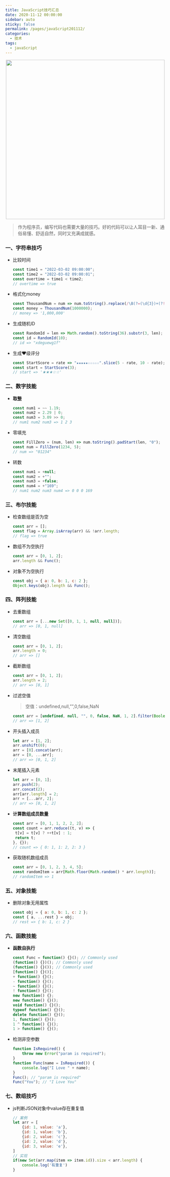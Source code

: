 ```yaml
---
title: JavaScript技巧汇总
date: 2020-11-12 00:00:00
sidebar: auto
sticky: false
permalink: /pages/javaScript201112/
categories: 
  - 技术
tags: 
  - javaScript
---
```


<p align="center">
  <img width="500" src="https://p19.qhimg.com/dmfd/2560_1440_/t0101c4846274abd6f6.jpg"/>
</p>



> 作为程序员，编写代码也需要大量的技巧。好的代码可以让人耳目一新、通俗易懂、舒适自然，同时又充满成就感。

<!-- more -->

### 一、字符串技巧

- 比较时间

  ```javascript
  const time1 = "2022-03-02 09:00:00";
  const time2 = "2022-03-02 09:00:01";
  const overtime = time1 < time2;
  // overtime => true
  ```

- 格式化money

  ```javascript
  const ThousandNum = num => num.toString().replace(/\B(?=(\d{3})+(?!\d))/g, ",");
  const money = ThousandNum(1000000);
  // money => '1,000,000'
  ```

- 生成随机ID

  ```javascript
  const RandomId = len => Math.random().toString(36).substr(3, len);
  const id = RandomId(10);
  // id => "xdeguewg1f"
  ```

- 生成❤级评分

  ```javascript
  const StartScore = rate => "★★★★★☆☆☆☆☆".slice(5 - rate, 10 - rate);
  const start = StartScore(3);
  // start => '★★★☆☆'
  ```

### 二、数字技能

- **取整**

  ```javascript
  const num1 = ~~ 1.19;
  const num2 = 2.29 | 0;
  const num3 = 3.09 >> 0;
  // num1 num2 num3 => 1 2 3
  ```

- 零填充

  ```javascript
  const FillZero = (num, len) => num.toString().padStart(len, "0");
  const num = FillZero(1234, 5);
  // num => "01234"
  ```

- 转数

  ```javascript
  const num1 = +null;
  const num2 = +"";
  const num3 = +false;
  const num4 = +"169";
  // num1 num2 num3 num4 => 0 0 0 169
  ```

### 三、布尔技能

- 检查数组是否为空

  ```javascript
  const arr = [];
  const flag = Array.isArray(arr) && !arr.length;
  // flag => true
  ```

- 数组不为空执行

  ```javascript
  const arr = [0, 1, 2];
  arr.length && Func();
  ```

- 对象不为空执行

  ```javascript
  const obj = { a: 0, b: 1, c: 2 };
  Object.keys(obj).length && Func();
  ```

### 四、阵列技能

- 去重数组

  ```javascript
  const arr = [...new Set([0, 1, 1, null, null])];
  // arr => [0, 1, null]
  ```

- 清空数组

  ```javascript
  const arr = [0, 1, 2];
  arr.length = 0;
  // arr => []
  ```

- 截断数组

  ```javascript
  const arr = [0, 1, 2];
  arr.length = 2;
  // arr => [0, 1]
  ```

- 过滤空值

  > 空值：undefined,null,””,0,false,NaN

  ```javascript
  const arr = [undefined, null, "", 0, false, NaN, 1, 2].filter(Boolean);
  // arr => [1, 2]
  ```

- 开头插入成员

  ```javascript
  let arr = [1, 2];
  arr.unshift(0);
  arr = [0].concat(arr);
  arr = [0, ...arr];
  // arr => [0, 1, 2]
  ```

- 末尾插入元素

  ```javascript
  let arr = [0, 1]; 
  arr.push(2);
  arr.concat(2);
  arr[arr.length] = 2;
  arr = [...arr, 2];
  // arr => [0, 1, 2]
  ```

- **计算数组成员数量**

  ```javascript
  const arr = [0, 1, 1, 2, 2, 2];
  const count = arr.reduce((t, v) => {
   t[v] = t[v] ? ++t[v] : 1;
   return t;
  }, {});
  // count => { 0: 1, 1: 2, 2: 3 }
  ```

- 获取随机数组成员

  ```javascript
  const arr = [0, 1, 2, 3, 4, 5];
  const randomItem = arr[Math.floor(Math.random() * arr.length)];
  // randomItem => 1
  ```

### 五、对象技能

- 删除对象无用属性

  ```javascript
  const obj = { a: 0, b: 1, c: 2 }; 
  const { a, ...rest } = obj;
  // rest => { b: 1, c: 2 }
  ```

### 六、函数技能

- **函数自执行**

  ```javascript
  const Func = function() {}(); // Commonly used
  (function() {})(); // Commonly used
  (function() {}()); // Commonly used
  [function() {}()];
  + function() {}();
  - function() {}();
  ~ function() {}();
  ! function() {}();
  new function() {};
  new function() {}();
  void function() {}();
  typeof function() {}();
  delete function() {}();
  1, function() {}();
  1 ^ function() {}();
  1 > function() {}();
  ```

- 检测非空参数

  ```javascript
  function IsRequired() {
      throw new Error("param is required");
  }
  function Func(name = IsRequired()) {
      console.log("I Love " + name);
  }
  Func(); // "param is required"
  Func("You"); // "I Love You"
  ```


### 七、数组技巧

- js判断JSON对象中value存在重复值

  ```javascript
  // 案例
  let arr = [
      {id: 1, value: 'a'},
      {id: 1, value: 'b'},
      {id: 2, value: 'c'},
      {id: 2, value: 'd'},
      {id: 3, value: 'e'},
  ]
  // 实现
  if(new Set(arr.map(item => item.id)).size < arr.length) {
      console.log('有重复')
  }
  ```

  



